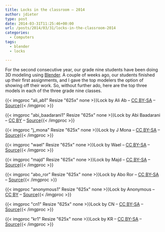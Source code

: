 ```yaml
---
title: Locks in the classroom – 2014
author: jdieter
type: post
date: 2014-03-31T11:25:46+00:00
url: /posts/2014/03/31/locks-in-the-classroom-2014
categories:
  - Computers
tags:
  - blender
  - locks

---
```

For the second consecutive year, our grade nine students have been doing 3D modeling using [Blender][1]. A couple of weeks ago, our students finished up their first assignments, and I gave the top modelers the option of showing off their work. So, without further ado, here are the top three models in each of the three grade nine classes.


{{< imgproc "ali_ab1" Resize "625x" none >}}Lock by Ali Ab &#8211; <a href="http://creativecommons.org/licenses/by-sa/4.0/">CC BY-SA</a> &#8211; <a href="http://lesloueizeh.com/jdieter/3D/2013-2014/1/ali_ab.blend">Source</a>{{< /imgproc >}}

{{< imgproc "abi_baadarani1" Resize "625x" none >}}Lock by Abi Baadarani &#8211; <a href="http://creativecommons.org/licenses/by/4.0/">CC BY</a> &#8211; <a href="http://lesloueizeh.com/jdieter/3D/2013-2014/1/abi_baadarani.blend">Source</a>{{< /imgproc >}}

{{< imgproc "j_mona" Resize "625x" none >}}Lock by J Mona &#8211; <a href="http://creativecommons.org/licenses/by-sa/4.0/">CC BY-SA</a> &#8211; <a href="http://lesloueizeh.com/jdieter/3D/2013-2014/1/j_mona.blend">Source</a>{{< /imgproc >}}

{{< imgproc "wael" Resize "625x" none >}}Lock by Wael &#8211; <a href="http://creativecommons.org/licenses/by-sa/4.0/">CC BY-SA</a> &#8211; <a href="http://lesloueizeh.com/jdieter/3D/2013-2014/1/wael.blend">Source</a>{{< /imgproc >}}

{{< imgproc "majd" Resize "625x" none >}}Lock by Majd &#8211; <a href="http://creativecommons.org/licenses/by-sa/4.0/">CC BY-SA</a> &#8211; <a href="http://lesloueizeh.com/jdieter/3D/2013-2014/1/majd.blend">Source</a>{{< /imgproc >}}

{{< imgproc "abo_ror" Resize "625x" none >}}Lock by Abo Ror &#8211; <a href="http://creativecommons.org/licenses/by-sa/4.0/">CC BY-SA</a> &#8211; <a href="http://lesloueizeh.com/jdieter/3D/2013-2014/1/abo_ror.blend">Source</a>{{< /imgproc >}}

{{< imgproc "anonymous1" Resize "625x" none >}}Lock by Anonymous &#8211; <a href="http://creativecommons.org/licenses/by/4.0/">CC BY</a> &#8211; <a href="http://lesloueizeh.com/jdieter/3D/2013-2014/1/anonymous.blend">Source</a>{{< /imgproc >}}

{{< imgproc "cn1" Resize "625x" none >}}Lock by CN &#8211; <a href="http://creativecommons.org/licenses/by-sa/4.0/">CC BY-SA</a> &#8211; <a href="http://lesloueizeh.com/jdieter/3D/2013-2014/1/cn.blend">Source</a>{{< /imgproc >}}

{{< imgproc "kr1" Resize "625x" none >}}Lock by KR &#8211; <a href="http://creativecommons.org/licenses/by-sa/4.0/">CC BY-SA</a> &#8211; <a href="http://lesloueizeh.com/jdieter/3D/2013-2014/1/kr.blend">Source</a>{{< /imgproc >}}

 [1]: http://www.blender.org/
